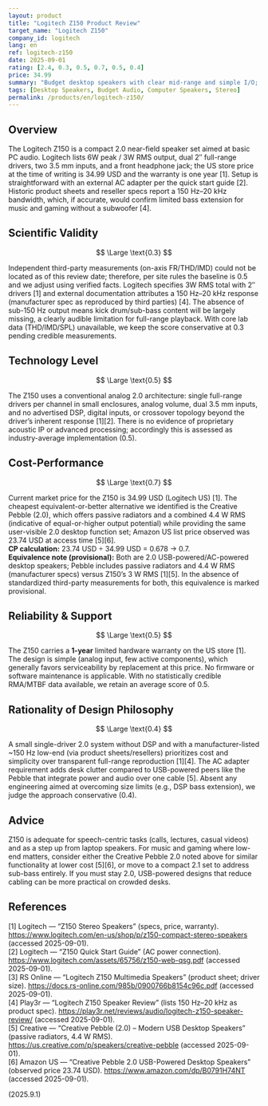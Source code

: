 ```yaml
---
layout: product
title: "Logitech Z150 Product Review"
target_name: "Logitech Z150"
company_id: logitech
lang: en
ref: logitech-z150
date: 2025-09-01
rating: [2.4, 0.3, 0.5, 0.7, 0.5, 0.4]
price: 34.99
summary: "Budget desktop speakers with clear mid-range and simple I/O; manufacturer-listed 150Hz low-end cutoff implies limited bass, and no independent lab data is published."
tags: [Desktop Speakers, Budget Audio, Computer Speakers, Stereo]
permalink: /products/en/logitech-z150/
---
```


## Overview

The Logitech Z150 is a compact 2.0 near-field speaker set aimed at basic PC audio. Logitech lists 6W peak / 3W RMS output, dual 2″ full-range drivers, two 3.5 mm inputs, and a front headphone jack; the US store price at the time of writing is 34.99 USD and the warranty is one year [1]. Setup is straightforward with an external AC adapter per the quick start guide [2]. Historic product sheets and reseller specs report a 150 Hz–20 kHz bandwidth, which, if accurate, would confirm limited bass extension for music and gaming without a subwoofer [4].

## Scientific Validity

$$ \Large \text{0.3} $$

Independent third-party measurements (on-axis FR/THD/IMD) could not be located as of this review date; therefore, per site rules the baseline is 0.5 and we adjust using verified facts. Logitech specifies 3W RMS total with 2″ drivers [1] and external documentation attributes a 150 Hz–20 kHz response (manufacturer spec as reproduced by third parties) [4]. The absence of sub-150 Hz output means kick drum/sub-bass content will be largely missing, a clearly audible limitation for full-range playback. With core lab data (THD/IMD/SPL) unavailable, we keep the score conservative at 0.3 pending credible measurements.

## Technology Level

$$ \Large \text{0.5} $$

The Z150 uses a conventional analog 2.0 architecture: single full-range drivers per channel in small enclosures, analog volume, dual 3.5 mm inputs, and no advertised DSP, digital inputs, or crossover topology beyond the driver’s inherent response [1][2]. There is no evidence of proprietary acoustic IP or advanced processing; accordingly this is assessed as industry-average implementation (0.5).

## Cost-Performance

$$ \Large \text{0.7} $$

Current market price for the Z150 is 34.99 USD (Logitech US) [1]. The cheapest equivalent-or-better alternative we identified is the Creative Pebble (2.0), which offers passive radiators and a combined 4.4 W RMS (indicative of equal-or-higher output potential) while providing the same user-visible 2.0 desktop function set; Amazon US list price observed was 23.74 USD at access time [5][6].  
**CP calculation:** 23.74 USD ÷ 34.99 USD = 0.678 → 0.7.  
**Equivalence note (provisional):** Both are 2.0 USB-powered/AC-powered desktop speakers; Pebble includes passive radiators and 4.4 W RMS (manufacturer specs) versus Z150’s 3 W RMS [1][5]. In the absence of standardized third-party measurements for both, this equivalence is marked provisional.

## Reliability & Support

$$ \Large \text{0.5} $$

The Z150 carries a **1-year** limited hardware warranty on the US store [1]. The design is simple (analog input, few active components), which generally favors serviceability by replacement at this price. No firmware or software maintenance is applicable. With no statistically credible RMA/MTBF data available, we retain an average score of 0.5.

## Rationality of Design Philosophy

$$ \Large \text{0.4} $$

A small single-driver 2.0 system without DSP and with a manufacturer-listed ~150 Hz low-end (via product sheets/resellers) prioritizes cost and simplicity over transparent full-range reproduction [1][4]. The AC adapter requirement adds desk clutter compared to USB-powered peers like the Pebble that integrate power and audio over one cable [5]. Absent any engineering aimed at overcoming size limits (e.g., DSP bass extension), we judge the approach conservative (0.4).

## Advice

Z150 is adequate for speech-centric tasks (calls, lectures, casual videos) and as a step up from laptop speakers. For music and gaming where low-end matters, consider either the Creative Pebble 2.0 noted above for similar functionality at lower cost [5][6], or move to a compact 2.1 set to address sub-bass entirely. If you must stay 2.0, USB-powered designs that reduce cabling can be more practical on crowded desks.

## References

[1] Logitech — “Z150 Stereo Speakers” (specs, price, warranty). https://www.logitech.com/en-us/shop/p/z150-compact-stereo-speakers (accessed 2025-09-01).  
[2] Logitech — “Z150 Quick Start Guide” (AC power connection). https://www.logitech.com/assets/65756/z150-web-qsg.pdf (accessed 2025-09-01).  
[3] RS Online — “Logitech Z150 Multimedia Speakers” (product sheet; driver size). https://docs.rs-online.com/985b/0900766b8154c96c.pdf (accessed 2025-09-01).  
[4] Play3r — “Logitech Z150 Speaker Review” (lists 150 Hz–20 kHz as product spec). https://play3r.net/reviews/audio/logitech-z150-speaker-review/ (accessed 2025-09-01).  
[5] Creative — “Creative Pebble (2.0) – Modern USB Desktop Speakers” (passive radiators, 4.4 W RMS). https://us.creative.com/p/speakers/creative-pebble (accessed 2025-09-01).  
[6] Amazon US — “Creative Pebble 2.0 USB-Powered Desktop Speakers” (observed price 23.74 USD). https://www.amazon.com/dp/B0791H74NT (accessed 2025-09-01).

(2025.9.1)

